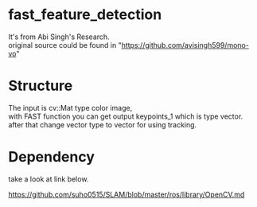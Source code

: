 # fast_feature_detection
It's from Abi Singh's Research.  
original source could be found in "https://github.com/avisingh599/mono-vo"  
  
# Structure
The input is cv::Mat type color image,  
with FAST function you can get output keypoints_1 which is type vector<KeyPoint>.  
after that change vector<KeyPoint> type to vector<Point2f> for using tracking.  

# Dependency
take a look at link below.

https://github.com/suho0515/SLAM/blob/master/ros/library/OpenCV.md

